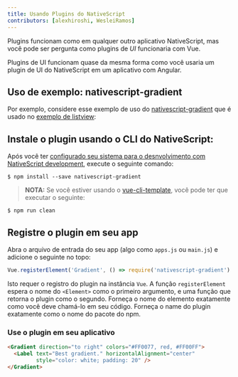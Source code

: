 ```yaml
---
title: Usando Plugins do NativeScript
contributors: [alexhiroshi, WesleiRamos]
---
```


Plugins funcionam como em qualquer outro aplicativo NativeScript, mas você pode ser pergunta como plugins de *UI* funcionaria com Vue.

Plugins de UI funcionam quase da mesma forma como você usaria um plugin de UI do NativeScript em um aplicativo com Angular.

## Uso de exemplo: nativescript-gradient

Por exemplo, considere esse exemplo de uso do [nativescript-gradient](https://github.com/EddyVerbruggen/nativescript-gradient) que é usado no [exemplo de listview](https://github.com/rigor789/nativescript-vue/tree/master/samples/app/app-with-list-view.js):

## Instale o plugin usando o CLI do NativeScript:

Após você ter [configurado seu sistema para o desnvolvimento com NativeScript development](/pt-BR/docs/getting-started/installation), execute o seguinte comando:

```shell
$ npm install --save nativescript-gradient
```

> **NOTA:** Se você estiver usando o [vue-cli-template](/pt-BR/docs/getting-started/templates/#nativescript-vuevue-cli-template), você pode ter que executar o seguinte:

```shell
$ npm run clean
```

## Registre o plugin em seu app

Abra o arquivo de entrada do seu app (algo como `apps.js` ou `main.js`) e adicione o seguinte no topo:

```js
Vue.registerElement('Gradient', () => require('nativescript-gradient').Gradient)
```

Isto requer o registro do plugin na instância `Vue`. A função `registerElement` espera o nome do `<Element>` como o primeiro argumento, e uma função que retorna o plugin como o segundo. Forneça o nome do elemento exatamente como você deve chamá-lo em seu código. Forneça o name do plugin exatamente como o nome do pacote do npm.

### Use o plugin em seu aplicativo

```html
<Gradient direction="to right" colors="#FF0077, red, #FF00FF">
  <Label text="Best gradient." horizontalAlignment="center"
         style="color: white; padding: 20" />
</Gradient>
```
